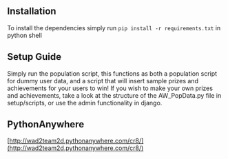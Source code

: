 ## Installation
To install the dependencies simply run ```pip install -r requirements.txt``` in python shell

## Setup Guide

Simply run the population script, this functions as both a population script for dummy user data, and a script that will insert sample prizes and achievements for your users to win! If you wish to make your own prizes and achievements, take a look at the structure of the AW_PopData.py file in setup/scripts, or use the admin functionality in django. 

## PythonAnywhere
[http://wad2team2d.pythonanywhere.com/cr8/](http://wad2team2d.pythonanywhere.com/cr8/)